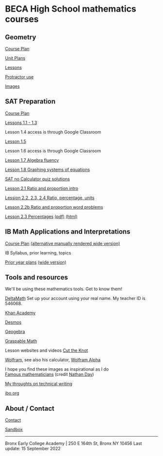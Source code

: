 
# BECA High School mathematics courses

## Geometry

[Course Plan](https://raw.githubusercontent.com/chrishuson/course-files/master/Geom2023/Plan-Geom2022-23.pdf)

[Unit Plans](https://raw.githubusercontent.com/chrishuson/course-files/master/Geom2023/Plan-Geom-Units.pdf)

[Lessons](geometry)

[Protractor use](https://www.geogebra.org/m/tnp9hxsd)

[Images](geometry-images.md)

## SAT Preparation

[Course Plan](SAT2023/plan-SAT2023)

[Lessons 1.1 - 1.3](SAT2023/01-Slides-Algebra)

Lesson 1.4 access is through Google Classroom

[Lesson 1.5](SAT2023/01b-Slides-Algebra)

Lesson 1.6 access is through Google Classroom

[Lesson 1.7 Algebra fluency](SAT2023/01-7-Slides-Fluency)

[Lesson 1.8 Graphing systems of equations](SAT2023/01-8-Slides-graphing-systems)

[SAT no Calculator quiz solutions](SAT2023/SAT-Quiz-solutions-22Sept.pdf)

[Lesson 2.1 Ratio and proportion intro](SAT2023/02-1-ratios+quiz-review)

[Lession 2.2, 2.3, 2.4 Ratio, percentage, units](SAT2023/02-2+Khan-ratios)

[Lesson 2.2b Ratio and proportion word problems](SAT2023/02-2b-ratio-problems)

[Lesson 2.3 Percentages](SAT2023/02-3-Percent) [(pdf)](SAT2023/02-3-Percent.pdf) [(html)](SAT2023/02-3-Percent_html)

## IB Math Applications and Interpretations

[Course Plan](IB2023/Plan_IB2023) [(alternative manually rendered wide version)](IB2023/Plan_IB2023-wide)

IB Syllabus, prior learning, topics

[Prior year plans](IB2023/Plan_IB-archive) [(wide version)](IB2023/Plan_IB-wide-archive)

## Tools and resources
We'll be using these mathematics tools. Get to know them!

[DeltaMath](https://www.deltamath.com) Set up your account using your real name. My teacher ID is 546068.

[Khan Academy](https://www.khanacademy.org/sat)

[Desmos](https://www.desmos.com/calculator)

[Geogebra](https://www.geogebra.org/geometry)

[Graspable Math](https://graspablemath.com/canvas)

Lesson websites and videos
[Cut the Knot](https://www.cut-the-knot.org/geometry.shtml)

[Wolfram](https://mathworld.wolfram.com/topics/Geometry.html), see also his calculator, [Wolfram Alpha](https://www.wolframalpha.com/)

I hope you find these images as inspirational as I do  
[Famous mathematicians](MathematiciansoftheWorld_NathanDay.pdf)
(credit [Nathan Day](https://mrdaymaths.com/blog/category/displays/))

[My throughts on technical writing](Written-work)

[ibo.org](https://ibo.org)  

## About / Contact
[Contact](Contact)

[Sandbox](sandbox)

-------
Bronx Early College Academy | 250 E 164th St, Bronx NY 10456
Last update: 15 September 2022